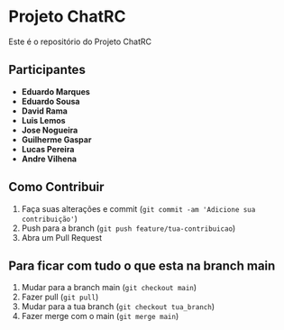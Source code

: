 # Projeto ChatRC

Este é o repositório do Projeto ChatRC

## Participantes

- **Eduardo Marques**
- **Eduardo Sousa**
- **David Rama**
- **Luis Lemos**
- **Jose Nogueira**
- **Guilherme Gaspar**
- **Lucas Pereira**
- **Andre Vilhena**

## Como Contribuir

1. Faça suas alterações e commit (`git commit -am 'Adicione sua contribuição'`)
2. Push para a branch (`git push feature/tua-contribuicao`)
3. Abra um Pull Request

## Para ficar com tudo o que esta na branch main

1. Mudar para a branch main (`git checkout main`)
2. Fazer pull (`git pull`)
3. Mudar para a tua branch (`git checkout tua_branch`)
4. Fazer merge com o main (`git merge main`)
